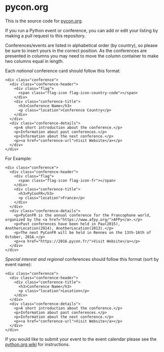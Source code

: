 # pycon.org

This is the source code for [pycon.org](http://www.pycon.org/).

If you run a Python event or conference, you can add or edit your listing by
making a pull request to this repository.

Conferences/events are listed in alphabetical order (by country), so please be
sure to insert yours in the correct position. As the conferences are presented
in columns you may need to move the column container to make two columns equal
in length.

Each *national* conference card should follow this format:

```
<div class="conference">
  <div class="conference-header">
    <div class="flag">
      <span class="flag-icon flag-icon-country-code"></span>
    </div>
    <div class="conference-title">
      <h3>Conference Name</h3>
      <p class="location">Conference Country</p>
    </div>
  </div>
  <div class="conference-details">
    <p>A short introduction about the conference.</p>
    <p>Information about past conferences.</p>
    <p>Information about the next conference.</p>
    <p><a href="conference-url">Visit Website</a></p>
  </div>
</div>
```

For Example:

```
<div class="conference">
  <div class="conference-header">
    <div class="flag">
      <span class="flag-icon flag-icon-fr"></span>
    </div>
    <div class="conference-title">
      <h3>PyConFR</h3>
      <p class="location">France</p>
    </div>
  </div>
  <div class="conference-details">
    <p>PyConFR is the annual conference for the Francophone world, organized by the <a href="https://www.afpy.org/">AFPy</a>.</p>
    <p>Past conferences have been held in Pau(2015), AnotherLocation(2014), AnotherLocation(2013).</p>
    <p>The next PyConFR will be held in Rennes on the 13th-16th of October, 2016.</p>
    <p><a href="https://2016.pycon.fr/">Visit Website</a></p>
  </div>
</div>
```

*Special interest and regional* conferences should follow this format (sort by event name):

```
<div class="conference">
  <div class="conference-header">
    <div class="conference-title">
      <h3>Conference Name</h3>
      <p class="location">Location</p>
    </div>
  </div>
  <div class="conference-details">
    <p>A short introduction about the conference.</p>
    <p>Information about past conferences.</p>
    <p>Information about the next conference.</p>
    <p><a href="conference-url">Visit Website</a></p>
  </div>
</div>
```

If you would like to submit your event to the event calendar please see
the [python.org wiki](https://wiki.python.org/moin/PythonEventsCalendar#Submitting_an_Event)
for instructions.
